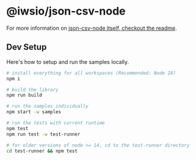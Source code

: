 # @iwsio/json-csv-node

For more information on [json-csv-node itself, checkout the readme](./package/README.md).

## Dev Setup
Here's how to setup and run the samples locally. 

```bash
# install everything for all workspaces (Recommended: Node 18)
npm i

# build the library
npm run build

# run the samples individually
npm start -w samples

# run the tests with current runtime
npm test
npm run test -w test-runner

# for older versions of node <= 14, cd to the test-runner directory
cd test-runner && npm test
```